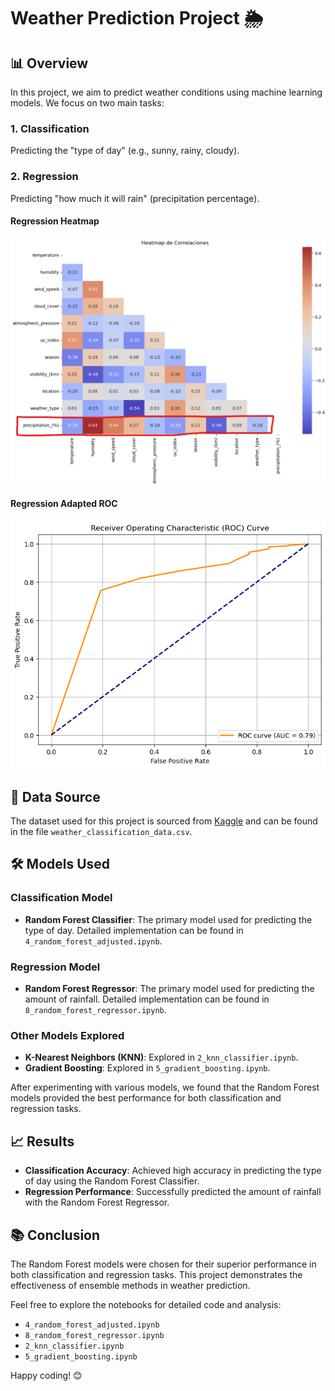 # Weather Prediction Project 🌦️

## 📊 Overview

In this project, we aim to predict weather conditions using machine learning models. We focus on two main tasks:

### 1. Classification

Predicting the "type of day" (e.g., sunny, rainy, cloudy).

### 2. Regression

Predicting "how much it will rain" (precipitation percentage).

#### Regression Heatmap

![Regression Heatmap](img/regression-heatmap.png)

#### Regression Adapted ROC

![Regression Adapted ROC](img/regression-adapyted-roc.png)

## 📁 Data Source

The dataset used for this project is sourced from [Kaggle](https://www.kaggle.com/datasets/nikhil7280/weather-type-classification) and can be found in the file `weather_classification_data.csv`.

## 🛠️ Models Used

### Classification Model

- **Random Forest Classifier**: The primary model used for predicting the type of day. Detailed implementation can be found in `4_random_forest_adjusted.ipynb`.

### Regression Model

- **Random Forest Regressor**: The primary model used for predicting the amount of rainfall. Detailed implementation can be found in `8_random_forest_regressor.ipynb`.

### Other Models Explored

- **K-Nearest Neighbors (KNN)**: Explored in `2_knn_classifier.ipynb`.
- **Gradient Boosting**: Explored in `5_gradient_boosting.ipynb`.

After experimenting with various models, we found that the Random Forest models provided the best performance for both classification and regression tasks.

## 📈 Results

- **Classification Accuracy**: Achieved high accuracy in predicting the type of day using the Random Forest Classifier.
- **Regression Performance**: Successfully predicted the amount of rainfall with the Random Forest Regressor.

## 📚 Conclusion

The Random Forest models were chosen for their superior performance in both classification and regression tasks. This project demonstrates the effectiveness of ensemble methods in weather prediction.

Feel free to explore the notebooks for detailed code and analysis:

- `4_random_forest_adjusted.ipynb`
- `8_random_forest_regressor.ipynb`
- `2_knn_classifier.ipynb`
- `5_gradient_boosting.ipynb`

Happy coding! 😊
